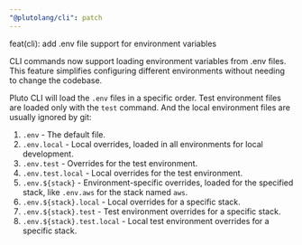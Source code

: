```yaml
---
"@plutolang/cli": patch
---
```


feat(cli): add .env file support for environment variables

CLI commands now support loading environment variables from .env files. This feature simplifies configuring different environments without needing to change the codebase.

Pluto CLI will load the `.env` files in a specific order. Test environment files are loaded only with the `test` command. And the local environment files are usually ignored by git:

1. `.env` - The default file.
2. `.env.local` - Local overrides, loaded in all environments for local development.
3. `.env.test` - Overrides for the test environment.
4. `.env.test.local` - Local overrides for the test environment.
5. `.env.${stack}` - Environment-specific overrides, loaded for the specified stack, like `.env.aws` for the stack named `aws`.
6. `.env.${stack}.local` - Local overrides for a specific stack.
7. `.env.${stack}.test` - Test environment overrides for a specific stack.
8. `.env.${stack}.test.local` - Local test environment overrides for a specific stack.
